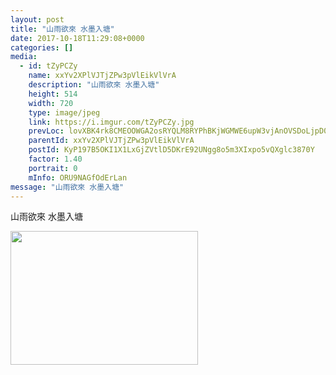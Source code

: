 ```yaml
---
layout: post
title: "山雨欲來 水墨入塘" 
date: 2017-10-18T11:29:08+0000 
categories: [] 
media:
  - id: tZyPCZy
    name: xxYv2XPlVJTjZPw3pVlEikVlVrA
    description: "山雨欲來 水墨入塘"   
    height: 514
    width: 720
    type: image/jpeg
    link: https://i.imgur.com/tZyPCZy.jpg
    prevLoc: lovXBK4rk8CMEOOWGA2osRYQLM8RYPhBKjWGMWE6upW3vjAnOVSDoLjpD0DvTLWO9q4RvZI7oxWXlGBMSY1L060gQJIRpJ8o237NHvrzgVlopoHogmjpZRAMS5gQqzK3zPtpJEENBBDnU1l1z0DjznUz8oJLqKBRUOXPoOyzJ2IvBBwQA9jOi5xnz33XkktXOEw9y6WQFrZMMLAW8RTp8YvQojvKc0JomkyGYBczWDvjr8y7HVvE1pMxG2HgZA604kMmSlk
    parentId: xxYv2XPlVJTjZPw3pVlEikVlVrA
    postId: KyP197B5OKI1X1LxGjZVtlD5DKrE92UNgg8o5m3XIxpo5vQXglc3870Y
    factor: 1.40
    portrait: 0
    mInfo: ORU9NAGfOdErLan
message: "山雨欲來 水墨入塘"
---
```


山雨欲來 水墨入塘


[//]: #media:  
<a href="https://i.imgur.com/tZyPCZy.jpg"><img src="https://i.imgur.com/tZyPCZy.jpg" height="214" width="300" /></a> 
 
